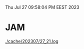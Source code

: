 Thu Jul 27 09:58:04 PM EEST 2023
# JAM
<a href='./cache/202307/27_21.log'>./cache/202307/27_21.log</a>
